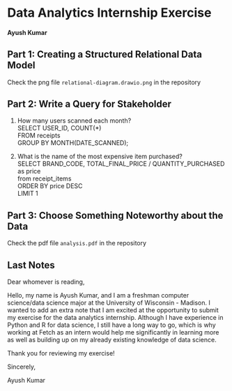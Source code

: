 # Data Analytics Internship Exercise
#### Ayush Kumar

## Part 1: Creating a Structured Relational Data Model
Check the png file `relational-diagram.drawio.png` in the repository

## Part 2: Write a Query for Stakeholder
1. How many users scanned each month?  
SELECT USER_ID, COUNT(*)  
FROM receipts  
GROUP BY MONTH(DATE_SCANNED);  

2. What is the name of the most expensive item purchased?  
SELECT BRAND_CODE, TOTAL_FINAL_PRICE / QUANTITY_PURCHASED as price  
from receipt_items  
ORDER BY price DESC  
LIMIT 1  

## Part 3: Choose Something Noteworthy about the Data
Check the pdf file `analysis.pdf` in the repository

## Last Notes
Dear whomever is reading,

Hello, my name is Ayush Kumar, and I am a freshman computer science/data science major at the University of Wisconsin - Madison. I wanted to add an extra note that I am excited at the opportunity to submit my exercise for the data analytics internship. Although I have experience in Python and R for data science, I still have a long way to go, which is why working at Fetch as an intern would help me significantly in learning more as well as building up on my already existing knowledge of data science.

Thank you for reviewing my exercise!

Sincerely,

Ayush Kumar

